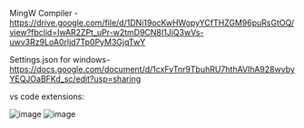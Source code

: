 MingW Compiler - https://drive.google.com/file/d/1DNi19ocKwHWopyYCfTHZGM96puRsGtOQ/view?fbclid=IwAR2ZPt_uPr-w2tmD9CN8I1JiQ3wVs-uwv3Rz9LoA0rljd7Tp0PyM3GjqTwY

Settings.json  for windows- https://docs.google.com/document/d/1cxFvTnr9TbuhRU7hthAVlhA928wybyYEQJOaBFKd_sc/edit?usp=sharing

vs code extensions:

![image](https://github.com/user-attachments/assets/54af886b-2d32-4111-b238-d2c7da5e8d92)
![image](https://github.com/user-attachments/assets/36f2aed1-51b7-4f5a-b177-4a1d2d2ba94d)
